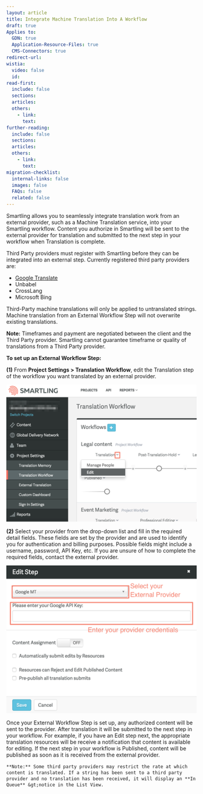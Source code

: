 ```yaml
---
layout: article
title: Integrate Machine Translation Into A Workflow
draft: true
Applies to:
  GDN: true
  Application-Resource-Files: true
  CMS-Connectors: true
redirect-url:
wistia:
  video: false
  id:
read-first:
  include: false
  sections:
  articles:
  others:
    - link:
      text:
further-reading:
  include: false
  sections:
  articles:
  others:
    - link:
      text:
migration-checklist:
  internal-links: false
  images: false
  FAQs: false
  related: false
---
```



Smartling allows you to seamlessly integrate translation work from an external provider, such as a Machine Translation service, into your Smartling workflow. Content you authorize in Smartling will be sent to the external provider for translation and submitted to the next step in your workflow when Translation is complete.

Third Party providers must register with Smartling before they can be integrated into an external step. Currently registered third party providers are:

* [Google Translate](/hc/en-us/articles/203237753)
* Unbabel
* CrossLang
* Microsoft Bing


Third-Party machine translations will only be applied to untranslated strings. Machine translation from an External Workflow Step will not overwrite existing translations.

**Note:** Timeframes and payment are negotiated between the client and the Third Party provider. Smartling cannot guarantee timeframe or quality of translations from a Third Party provider.

**To set up an External Workflow Step:**

**(1)** From **Project Settings &gt; Translation Workflow**, edit the Translation step of the workflow you want translated by an external provider.

![](/uploads/versions/machinetranslation1---x----1368-984x---.png)

**(2)** Select your provider from the drop-down list and fill in the required detail fields. These fields are set by the provider and are used to identify you for authentication and billing purposes. Possible fields might include a username, password, API Key, etc. If you are unsure of how to complete the required fields, contact the external provider.

![](/uploads/versions/machinetranslation2---x----1148-888x---.png)

Once your External Workflow Step is set up, any authorized content will be sent to the provider. After translation it will be submitted to the next step in your workflow. For example, if you have an Edit step next, the appropriate translation resources will be receive a notification that content is available for editing. If the next step in your workflow is Published, content will be published as soon as it is received from the external provider.

~~~
**Note:** Some third party providers may restrict the rate at which content is translated. If a string has been sent to a third party provider and no translation has been received, it will display an **In Queue** &gt;notice in the List View.
~~~